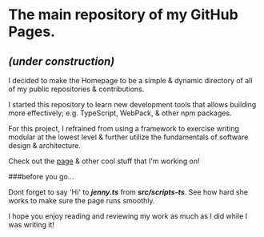 # The main repository of my GitHub Pages.

## _(under construction)_

I decided to make the Homepage to be a simple & dynamic directory of all of my public repositories & contributions.

I started this repository to learn new development tools that allows building more effectively; e.g. TypeScript, WebPack, & other npm packages.

For this project, I refrained from using a framework to exercise writing modular at the lowest level & further utilize the fundamentals of software design & architecture.

Check out the [page](https://ian-tabs.github.io/) & other cool stuff that I'm working on!

###before you go...

Dont forget to say 'Hi' to **_jenny.ts_** from **_src/scripts-ts_**. See how hard she works to make sure the page runs smoothly.

I hope you enjoy reading and reviewing my work as much as I did while I was writing it!

